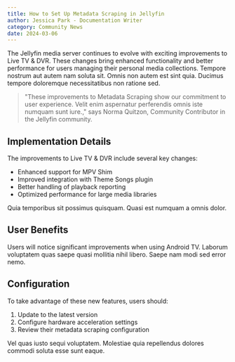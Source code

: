 ```yaml
---
title: How to Set Up Metadata Scraping in Jellyfin
author: Jessica Park - Documentation Writer
category: Community News
date: 2024-03-06
---
```


The Jellyfin media server continues to evolve with exciting improvements to Live TV & DVR. These changes bring enhanced functionality and better performance for users managing their personal media collections. Tempore nostrum aut autem nam soluta sit. Omnis non autem est sint quia. Ducimus tempore doloremque necessitatibus non ratione sed.

> "These improvements to Metadata Scraping show our commitment to user experience. Velit enim aspernatur perferendis omnis iste numquam sunt iure.," says Norma Quitzon, Community Contributor in the Jellyfin community.

## Implementation Details

The improvements to Live TV & DVR include several key changes:

* Enhanced support for MPV Shim
* Improved integration with Theme Songs plugin
* Better handling of playback reporting
* Optimized performance for large media libraries

Quia temporibus sit possimus quisquam. Quasi est numquam a omnis dolor.

## User Benefits

Users will notice significant improvements when using Android TV. Laborum voluptatem quas saepe quasi mollitia nihil libero. Saepe nam modi sed error nemo.

## Configuration

To take advantage of these new features, users should:

1. Update to the latest version
2. Configure hardware acceleration settings
3. Review their metadata scraping configuration

Vel quas iusto sequi voluptatem. Molestiae quia repellendus dolores commodi soluta esse sunt eaque.